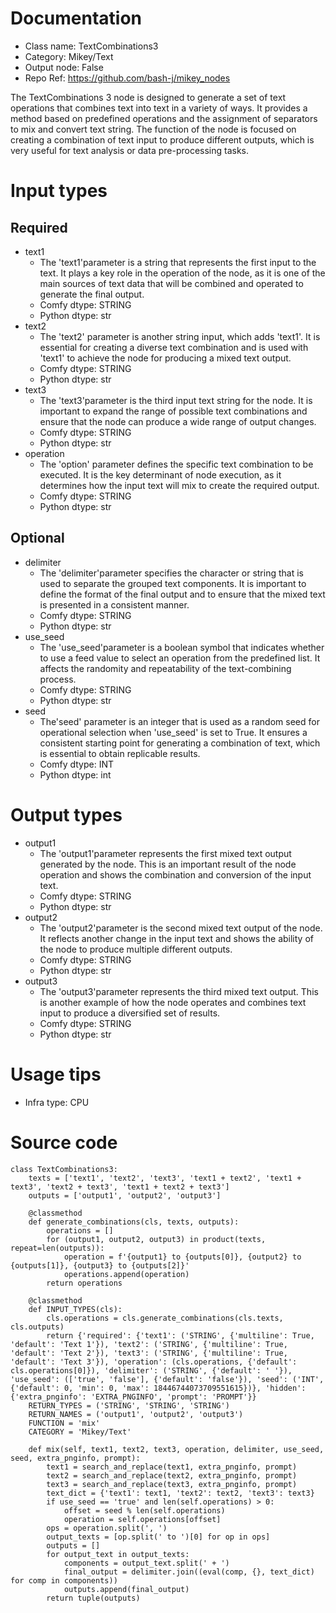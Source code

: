 # Documentation
- Class name: TextCombinations3
- Category: Mikey/Text
- Output node: False
- Repo Ref: https://github.com/bash-j/mikey_nodes

The TextCombinations 3 node is designed to generate a set of text operations that combines text into text in a variety of ways. It provides a method based on predefined operations and the assignment of separators to mix and convert text string. The function of the node is focused on creating a combination of text input to produce different outputs, which is very useful for text analysis or data pre-processing tasks.

# Input types
## Required
- text1
    - The 'text1'parameter is a string that represents the first input to the text. It plays a key role in the operation of the node, as it is one of the main sources of text data that will be combined and operated to generate the final output.
    - Comfy dtype: STRING
    - Python dtype: str
- text2
    - The 'text2' parameter is another string input, which adds 'text1'. It is essential for creating a diverse text combination and is used with 'text1' to achieve the node for producing a mixed text output.
    - Comfy dtype: STRING
    - Python dtype: str
- text3
    - The 'text3'parameter is the third input text string for the node. It is important to expand the range of possible text combinations and ensure that the node can produce a wide range of output changes.
    - Comfy dtype: STRING
    - Python dtype: str
- operation
    - The 'option' parameter defines the specific text combination to be executed. It is the key determinant of node execution, as it determines how the input text will mix to create the required output.
    - Comfy dtype: STRING
    - Python dtype: str
## Optional
- delimiter
    - The 'delimiter'parameter specifies the character or string that is used to separate the grouped text components. It is important to define the format of the final output and to ensure that the mixed text is presented in a consistent manner.
    - Comfy dtype: STRING
    - Python dtype: str
- use_seed
    - The 'use_seed'parameter is a boolean symbol that indicates whether to use a feed value to select an operation from the predefined list. It affects the randomity and repeatability of the text-combining process.
    - Comfy dtype: STRING
    - Python dtype: str
- seed
    - The'seed' parameter is an integer that is used as a random seed for operational selection when 'use_seed' is set to True. It ensures a consistent starting point for generating a combination of text, which is essential to obtain replicable results.
    - Comfy dtype: INT
    - Python dtype: int

# Output types
- output1
    - The 'output1'parameter represents the first mixed text output generated by the node. This is an important result of the node operation and shows the combination and conversion of the input text.
    - Comfy dtype: STRING
    - Python dtype: str
- output2
    - The 'output2'parameter is the second mixed text output of the node. It reflects another change in the input text and shows the ability of the node to produce multiple different outputs.
    - Comfy dtype: STRING
    - Python dtype: str
- output3
    - The 'output3'parameter represents the third mixed text output. This is another example of how the node operates and combines text input to produce a diversified set of results.
    - Comfy dtype: STRING
    - Python dtype: str

# Usage tips
- Infra type: CPU

# Source code
```
class TextCombinations3:
    texts = ['text1', 'text2', 'text3', 'text1 + text2', 'text1 + text3', 'text2 + text3', 'text1 + text2 + text3']
    outputs = ['output1', 'output2', 'output3']

    @classmethod
    def generate_combinations(cls, texts, outputs):
        operations = []
        for (output1, output2, output3) in product(texts, repeat=len(outputs)):
            operation = f'{output1} to {outputs[0]}, {output2} to {outputs[1]}, {output3} to {outputs[2]}'
            operations.append(operation)
        return operations

    @classmethod
    def INPUT_TYPES(cls):
        cls.operations = cls.generate_combinations(cls.texts, cls.outputs)
        return {'required': {'text1': ('STRING', {'multiline': True, 'default': 'Text 1'}), 'text2': ('STRING', {'multiline': True, 'default': 'Text 2'}), 'text3': ('STRING', {'multiline': True, 'default': 'Text 3'}), 'operation': (cls.operations, {'default': cls.operations[0]}), 'delimiter': ('STRING', {'default': ' '}), 'use_seed': (['true', 'false'], {'default': 'false'}), 'seed': ('INT', {'default': 0, 'min': 0, 'max': 18446744073709551615})}, 'hidden': {'extra_pnginfo': 'EXTRA_PNGINFO', 'prompt': 'PROMPT'}}
    RETURN_TYPES = ('STRING', 'STRING', 'STRING')
    RETURN_NAMES = ('output1', 'output2', 'output3')
    FUNCTION = 'mix'
    CATEGORY = 'Mikey/Text'

    def mix(self, text1, text2, text3, operation, delimiter, use_seed, seed, extra_pnginfo, prompt):
        text1 = search_and_replace(text1, extra_pnginfo, prompt)
        text2 = search_and_replace(text2, extra_pnginfo, prompt)
        text3 = search_and_replace(text3, extra_pnginfo, prompt)
        text_dict = {'text1': text1, 'text2': text2, 'text3': text3}
        if use_seed == 'true' and len(self.operations) > 0:
            offset = seed % len(self.operations)
            operation = self.operations[offset]
        ops = operation.split(', ')
        output_texts = [op.split(' to ')[0] for op in ops]
        outputs = []
        for output_text in output_texts:
            components = output_text.split(' + ')
            final_output = delimiter.join((eval(comp, {}, text_dict) for comp in components))
            outputs.append(final_output)
        return tuple(outputs)
```